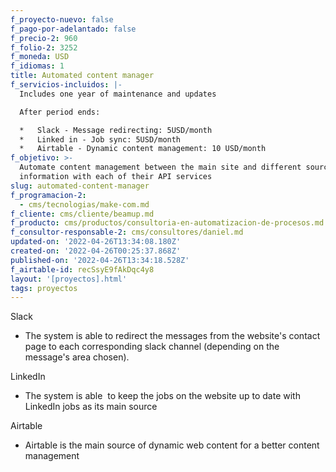 ```yaml
---
f_proyecto-nuevo: false
f_pago-por-adelantado: false
f_precio-2: 960
f_folio-2: 3252
f_moneda: USD
f_idiomas: 1
title: Automated content manager
f_servicios-incluidos: |-
  Includes one year of maintenance and updates

  After period ends:

  *   Slack - Message redirecting: 5USD/month
  *   Linked in - Job sync: 5USD/month
  *   Airtable - Dynamic content management: 10 USD/month
f_objetivo: >-
  Automate content management between the main site and different sources of
  information with each of their API services
slug: automated-content-manager
f_programacion-2:
  - cms/tecnologias/make-com.md
f_cliente: cms/cliente/beamup.md
f_producto: cms/productos/consultoria-en-automatizacion-de-procesos.md
f_consultor-responsable-2: cms/consultores/daniel.md
updated-on: '2022-04-26T13:34:08.180Z'
created-on: '2022-04-26T00:25:37.868Z'
published-on: '2022-04-26T13:34:18.528Z'
f_airtable-id: recSsyE9fAkDqc4y8
layout: '[proyectos].html'
tags: proyectos
---
```


Slack

*   The system is able to redirect the messages from the website's contact page to each corresponding slack channel (depending on the message's area chosen).

LinkedIn

*   The system is able  to keep the jobs on the website up to date with LinkedIn jobs as its main source

Airtable

*   Airtable is the main source of dynamic web content for a better content management
